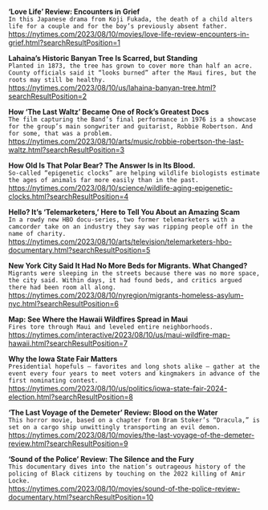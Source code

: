 **‘Love Life’ Review: Encounters in Grief**\
`In this Japanese drama from Koji Fukada, the death of a child alters life for a couple and for the boy’s previously absent father.`\
https://nytimes.com/2023/08/10/movies/love-life-review-encounters-in-grief.html?searchResultPosition=1

**Lahaina’s Historic Banyan Tree Is Scarred, but Standing**\
`Planted in 1873, the tree has grown to cover more than half an acre. County officials said it “looks burned” after the Maui fires, but the roots may still be healthy.`\
https://nytimes.com/2023/08/10/us/lahaina-banyan-tree.html?searchResultPosition=2

**How ‘The Last Waltz’ Became One of Rock’s Greatest Docs**\
`The film capturing the Band’s final performance in 1976 is a showcase for the group’s main songwriter and guitarist, Robbie Robertson. And for some, that was a problem.`\
https://nytimes.com/2023/08/10/arts/music/robbie-robertson-the-last-waltz.html?searchResultPosition=3

**How Old Is That Polar Bear? The Answer Is in Its Blood.**\
`So-called “epigenetic clocks” are helping wildlife biologists estimate the ages of animals far more easily than in the past.`\
https://nytimes.com/2023/08/10/science/wildlife-aging-epigenetic-clocks.html?searchResultPosition=4

**Hello? It’s ‘Telemarketers,’ Here to Tell You About an Amazing Scam**\
`In a rowdy new HBO docu-series, two former telemarketers with a camcorder take on an industry they say was ripping people off in the name of charity.`\
https://nytimes.com/2023/08/10/arts/television/telemarketers-hbo-documentary.html?searchResultPosition=5

**New York City Said It Had No More Beds for Migrants. What Changed?**\
`Migrants were sleeping in the streets because there was no more space, the city said. Within days, it had found beds, and critics argued there had been room all along.`\
https://nytimes.com/2023/08/10/nyregion/migrants-homeless-asylum-nyc.html?searchResultPosition=6

**Map: See Where the Hawaii Wildfires Spread in Maui**\
`Fires tore through Maui and leveled entire neighborhoods.`\
https://nytimes.com/interactive/2023/08/10/us/maui-wildfire-map-hawaii.html?searchResultPosition=7

**Why the Iowa State Fair Matters**\
`Presidential hopefuls — favorites and long shots alike — gather at the event every four years to meet voters and kingmakers in advance of the first nominating contest.`\
https://nytimes.com/2023/08/10/us/politics/iowa-state-fair-2024-election.html?searchResultPosition=8

**‘The Last Voyage of the Demeter’ Review: Blood on the Water**\
`This horror movie, based on a chapter from Bram Stoker’s “Dracula,” is set on a cargo ship unwittingly transporting an evil demon.`\
https://nytimes.com/2023/08/10/movies/the-last-voyage-of-the-demeter-review.html?searchResultPosition=9

**‘Sound of the Police’ Review: The Silence and the Fury**\
`This documentary dives into the nation’s outrageous history of the policing of Black citizens by touching on the 2022 killing of Amir Locke.`\
https://nytimes.com/2023/08/10/movies/sound-of-the-police-review-documentary.html?searchResultPosition=10

